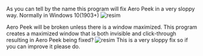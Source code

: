 As you can tell by the name this program will fix Aero Peek in a very sloppy way. Normally in Windows 10(1903+) 
![resim](https://github.com/EndlessLuck/Aero-Peek-Fix/assets/64068157/759024ee-1be6-467e-9a5a-d0430dad6a14)

Aero Peek will be broken unless there is a window maximized. 
This program creates a maximized window that is both invisible and click-through resulting in Aero Peek being fixed?
![resim](https://github.com/EndlessLuck/Aero-Peek-Fix/assets/64068157/71da6b0e-7307-4f72-889c-cf7ebd5e6ff0)
This is a very sloppy fix so if you can improve it please do.
